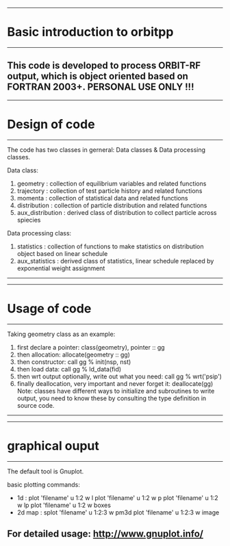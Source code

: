 --------------------------------------------------------------------------------
# Basic introduction to orbitpp
--------------------------------------------------------------------------------
This code is developed to process ORBIT-RF output, which is object oriented 
based on FORTRAN 2003+.                               PERSONAL USE ONLY !!!
--------------------------------------------------------------------------------

--------------------------------------------------------------------------------
# Design of code
--------------------------------------------------------------------------------
The code has two classes in gerneral: Data classes & Data processing classes.

Data class: 
   1. geometry     : collection of equilibrium variables and related functions
   2. trajectory   : collection of test particle history and related functions
   3. momenta      : collection of statistical data and related functions
   4. distribution : collection of particle distribution and related functions
   5. aux_distribution : derived class of distribution to collect particle 
      across spiecies
      
Data processing class:
   1. statistics     : collection of functions to make statistics on distribution 
      object based on linear schedule
   2. aux_statistics : derived class of statistics, linear schedule replaced by
      exponential weight assignment 
--------------------------------------------------------------------------------

--------------------------------------------------------------------------------
# Usage of code
--------------------------------------------------------------------------------
Taking geometry class as an example:
   1. first declare a pointer:
      class(geometry), pointer :: gg
   2. then allocation:
      allocate(geometry :: gg)
   3. then constructor:
      call gg % init(nsp, nst)
   4. then load data:
      call gg % ld_data(fid)
   5. then wrt output optionally, write out what you need:
      call gg % wrt('psip')
   6. finally deallocation, very important and never forget it:
      deallocate(gg)
Note: classes have different ways to initialize and subroutines to write output,
you need to know these by consulting the type definition in source code.
--------------------------------------------------------------------------------

--------------------------------------------------------------------------------
# graphical ouput
--------------------------------------------------------------------------------
The default tool is Gnuplot. 

basic plotting commands:
  * 1d :
       plot 'filename' u 1:2 w l
       plot 'filename' u 1:2 w p
       plot 'filename' u 1:2 w lp
       plot 'filename' u 1:2 w boxes
  * 2d map :
       splot 'filename' u 1:2:3 w pm3d
       plot 'filename' u 1:2:3 w image
       
For detailed usage: http://www.gnuplot.info/
--------------------------------------------------------------------------------

